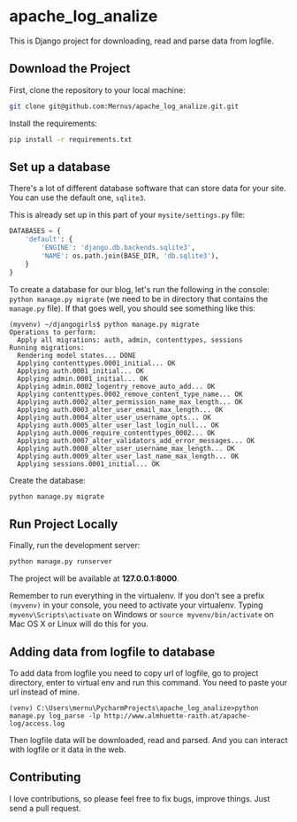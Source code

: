 # apache_log_analize
This is Django project for downloading, read and parse data from logfile.

## Download the Project

First, clone the repository to your local machine:

```bash
git clone git@github.com:Mernus/apache_log_analize.git.git
```

Install the requirements:

```bash
pip install -r requirements.txt
```

## Set up a database

There's a lot of different database software that can store data for your site. You can use the default one, `sqlite3`.

This is already set up in this part of your `mysite/settings.py` file:

```python
DATABASES = {
    'default': {
        'ENGINE': 'django.db.backends.sqlite3',
        'NAME': os.path.join(BASE_DIR, 'db.sqlite3'),
    }
}
```

To create a database for our blog, let's run the following in the console: `python manage.py migrate` (we need to be in directory that contains the `manage.py` file). If that goes well, you should see something like this:

```
(myvenv) ~/djangogirls$ python manage.py migrate
Operations to perform:
  Apply all migrations: auth, admin, contenttypes, sessions
Running migrations:
  Rendering model states... DONE
  Applying contenttypes.0001_initial... OK
  Applying auth.0001_initial... OK
  Applying admin.0001_initial... OK
  Applying admin.0002_logentry_remove_auto_add... OK
  Applying contenttypes.0002_remove_content_type_name... OK
  Applying auth.0002_alter_permission_name_max_length... OK
  Applying auth.0003_alter_user_email_max_length... OK
  Applying auth.0004_alter_user_username_opts... OK
  Applying auth.0005_alter_user_last_login_null... OK
  Applying auth.0006_require_contenttypes_0002... OK
  Applying auth.0007_alter_validators_add_error_messages... OK
  Applying auth.0008_alter_user_username_max_length... OK
  Applying auth.0009_alter_user_last_name_max_length... OK
  Applying sessions.0001_initial... OK
```
Create the database:

```bash
python manage.py migrate
```

## Run Project Locally

Finally, run the development server:

```bash
python manage.py runserver
```

The project will be available at **127.0.0.1:8000**.

Remember to run everything in the virtualenv. If you don't see a prefix `(myvenv)` in your console, you need to activate your virtualenv. Typing `myvenv\Scripts\activate` on Windows or
`source myvenv/bin/activate` on Mac OS X or Linux will do this for you.


## Adding data from logfile to database

To add data from logfile you need to copy url of logfile, go to project directory, enter to virtual env and run this command.
You need to paste your url instead of mine.

```
(venv) C:\Users\mernu\PycharmProjects\apache_log_analize>python manage.py log_parse -lp http://www.almhuette-raith.at/apache-log/access.log
```

Then logfile data will be downloaded, read and parsed. And you can interact with logfile or it data in the web.

## Contributing

I love contributions, so please feel free to fix bugs, improve things. Just send a pull request.
